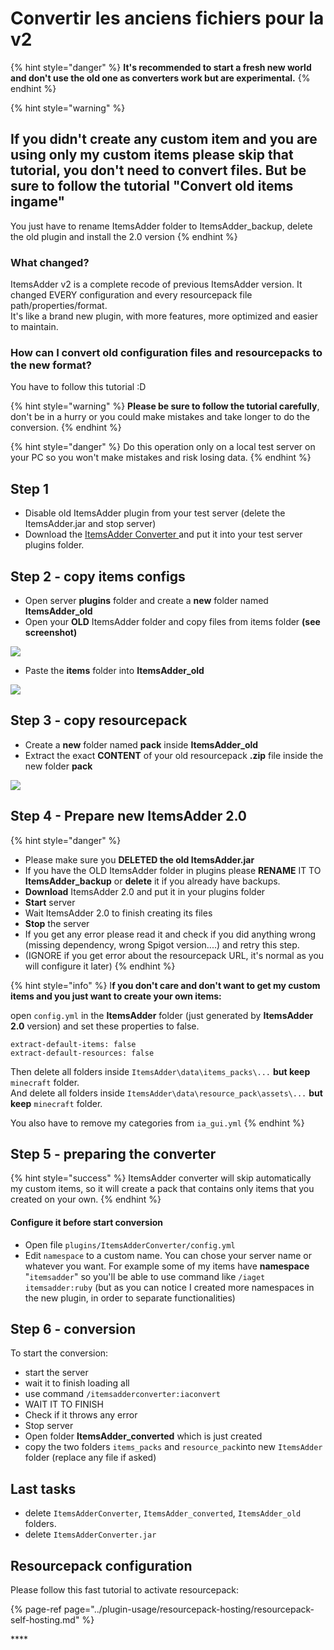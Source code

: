 # Convertir les anciens fichiers pour la v2

{% hint style="danger" %}
**It's recommended to start a fresh new world and don't use the old one as converters work but are experimental.**
{% endhint %}

{% hint style="warning" %}
## If you didn't create any custom item and you are using only my custom items please skip that tutorial, you don't need to convert files. But be sure to follow the tutorial "Convert old items ingame"

You just have to rename ItemsAdder folder to ItemsAdder\_backup, delete the old plugin and install the 2.0 version
{% endhint %}

### What changed?

ItemsAdder v2 is a complete recode of previous ItemsAdder version. It changed EVERY configuration and every resourcepack file path/properties/format.  
It's like a brand new plugin, with more features, more optimized and easier to maintain.

### How can I convert old configuration files and resourcepacks to the new format?

You have to follow this tutorial :D

{% hint style="warning" %}
**Please be sure to follow the tutorial carefully**, don't be in a hurry or you could make mistakes and take longer to do the conversion.
{% endhint %}

{% hint style="danger" %}
Do this operation only on a local test server on your PC so you won't make mistakes and risk losing data.
{% endhint %}

## Step 1

* Disable old ItemsAdder plugin from your test server \(delete the ItemsAdder.jar and stop server\)
* Download the [ItemsAdder Converter ](https://www.spigotmc.org/resources/itemsadder-converter.75952/)and put it into your test server plugins folder.

## Step 2 - copy items configs

* Open server **plugins** folder and create a **new** folder named **ItemsAdder\_old**
* Open your **OLD** ItemsAdder folder and copy files from items folder **\(see screenshot\)**

![](../.gitbook/assets/image%20%286%29.png)

* Paste the **items** folder into **ItemsAdder\_old**

![](../.gitbook/assets/image%20%285%29.png)

## Step 3 - copy resourcepack

* Create a **new** folder named **pack** inside **ItemsAdder\_old** 
* Extract the exact **CONTENT** of your old resourcepack **.zip** file inside the new folder **pack**

![](../.gitbook/assets/image.png)

## Step 4 - Prepare new ItemsAdder 2.0

{% hint style="danger" %}
* Please make sure you **DELETED the old ItemsAdder.jar**
* If you have the OLD ItemsAdder folder in plugins please **RENAME** IT TO **ItemsAdder\_backup** or **delete** it if you already have backups.
* **Download** ItemsAdder 2.0 and put it in your plugins folder
* **Start** server
* Wait ItemsAdder 2.0 to finish creating its files
* **Stop** the server
* If you get any error please read it and check if you did anything wrong \(missing dependency, wrong Spigot version....\) and retry this step.
* \(IGNORE if you get error about the resourcepack URL, it's normal as you will configure it later\)
{% endhint %}

{% hint style="info" %}
I**f you don't care and don't want to get my custom items and you just want to create your own items:**

open `config.yml` in the **ItemsAdder** folder \(just generated by **ItemsAdder 2.0** version\) and set these properties to false.

```text
extract-default-items: false
extract-default-resources: false
```

Then delete all folders inside `ItemsAdder\data\items_packs\...` **but keep** `minecraft` folder.  
And delete all folders inside `ItemsAdder\data\resource_pack\assets\...` **but keep** `minecraft` folder.

You also have to remove my categories from `ia_gui.yml`
{% endhint %}

## Step 5 - preparing the converter

{% hint style="success" %}
ItemsAdder converter will skip automatically my custom items, so it will create a pack that contains only items that you created on your own.
{% endhint %}

#### Configure it before start conversion

* Open file `plugins/ItemsAdderConverter/config.yml`
* Edit `namespace` to a custom name. You can chose your server name or whatever you want. For example some of my items have **namespace** "`itemsadder`" so you'll be able to use command like `/iaget itemsadder:ruby` \(but as you can notice I created more namespaces in the new plugin, in order to separate functionalities\)

## Step 6 - conversion

To start the conversion:

* start the server
* wait it to finish loading all
* use command `/itemsadderconverter:iaconvert`
* WAIT IT TO FINISH
* Check if it throws any error
* Stop server
* Open folder **ItemsAdder\_converted** which is just created
* copy the two folders `items_packs` and `resource_pack`into new `ItemsAdder` folder \(replace any file if asked\)

## Last tasks

* delete `ItemsAdderConverter`, `ItemsAdder_converted`, `ItemsAdder_old` folders.
* delete `ItemsAdderConverter.jar`

## Resourcepack configuration

Please follow this fast tutorial to activate resourcepack:

{% page-ref page="../plugin-usage/resourcepack-hosting/resourcepack-self-hosting.md" %}

\*\*\*\*

